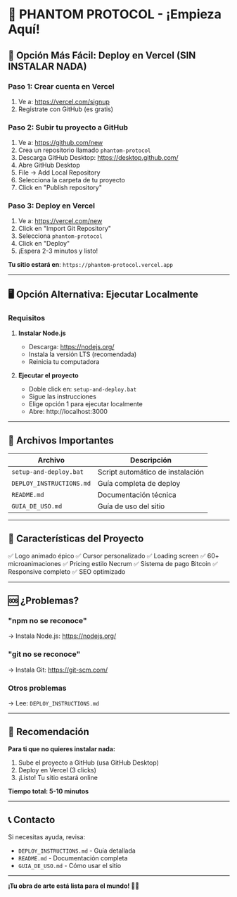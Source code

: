 # 🚀 PHANTOM PROTOCOL - ¡Empieza Aquí!

## 🎯 Opción Más Fácil: Deploy en Vercel (SIN INSTALAR NADA)

### Paso 1: Crear cuenta en Vercel
1. Ve a: https://vercel.com/signup
2. Regístrate con GitHub (es gratis)

### Paso 2: Subir tu proyecto a GitHub
1. Ve a: https://github.com/new
2. Crea un repositorio llamado `phantom-protocol`
3. Descarga GitHub Desktop: https://desktop.github.com/
4. Abre GitHub Desktop
5. File → Add Local Repository
6. Selecciona la carpeta de tu proyecto
7. Click en "Publish repository"

### Paso 3: Deploy en Vercel
1. Ve a: https://vercel.com/new
2. Click en "Import Git Repository"
3. Selecciona `phantom-protocol`
4. Click en "Deploy"
5. ¡Espera 2-3 minutos y listo!

**Tu sitio estará en**: `https://phantom-protocol.vercel.app`

---

## 🖥️ Opción Alternativa: Ejecutar Localmente

### Requisitos
1. **Instalar Node.js**
   - Descarga: https://nodejs.org/
   - Instala la versión LTS (recomendada)
   - Reinicia tu computadora

2. **Ejecutar el proyecto**
   - Doble click en: `setup-and-deploy.bat`
   - Sigue las instrucciones
   - Elige opción 1 para ejecutar localmente
   - Abre: http://localhost:3000

---

## 📁 Archivos Importantes

| Archivo | Descripción |
|---------|-------------|
| `setup-and-deploy.bat` | Script automático de instalación |
| `DEPLOY_INSTRUCTIONS.md` | Guía completa de deploy |
| `README.md` | Documentación técnica |
| `GUIA_DE_USO.md` | Guía de uso del sitio |

---

## 🎨 Características del Proyecto

✅ Logo animado épico
✅ Cursor personalizado
✅ Loading screen
✅ 60+ microanimaciones
✅ Pricing estilo Necrum
✅ Sistema de pago Bitcoin
✅ Responsive completo
✅ SEO optimizado

---

## 🆘 ¿Problemas?

### "npm no se reconoce"
→ Instala Node.js: https://nodejs.org/

### "git no se reconoce"
→ Instala Git: https://git-scm.com/

### Otros problemas
→ Lee: `DEPLOY_INSTRUCTIONS.md`

---

## 🎯 Recomendación

**Para ti que no quieres instalar nada:**

1. Sube el proyecto a GitHub (usa GitHub Desktop)
2. Deploy en Vercel (3 clicks)
3. ¡Listo! Tu sitio estará online

**Tiempo total: 5-10 minutos**

---

## 📞 Contacto

Si necesitas ayuda, revisa:
- `DEPLOY_INSTRUCTIONS.md` - Guía detallada
- `README.md` - Documentación completa
- `GUIA_DE_USO.md` - Cómo usar el sitio

---

**¡Tu obra de arte está lista para el mundo! 🎨✨**